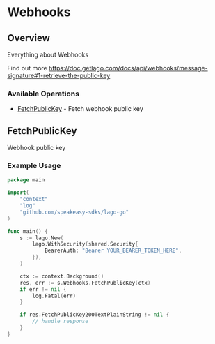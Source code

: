 # Webhooks

## Overview

Everything about Webhooks

Find out more
<https://doc.getlago.com/docs/api/webhooks/message-signature#1-retrieve-the-public-key>
### Available Operations

* [FetchPublicKey](#fetchpublickey) - Fetch webhook public key

## FetchPublicKey

Webhook public key

### Example Usage

```go
package main

import(
	"context"
	"log"
	"github.com/speakeasy-sdks/lago-go"
)

func main() {
    s := lago.New(
        lago.WithSecurity(shared.Security{
            BearerAuth: "Bearer YOUR_BEARER_TOKEN_HERE",
        }),
    )

    ctx := context.Background()
    res, err := s.Webhooks.FetchPublicKey(ctx)
    if err != nil {
        log.Fatal(err)
    }

    if res.FetchPublicKey200TextPlainString != nil {
        // handle response
    }
}
```
